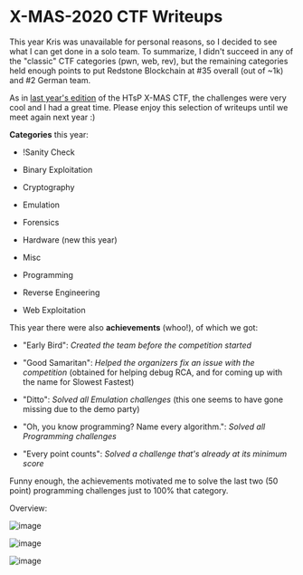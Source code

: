 # X-MAS-2020 CTF Writeups

This year Kris was unavailable for personal reasons, so I decided to see what I can get done in a solo team.
To summarize, I didn't succeed in any of the "classic" CTF categories (pwn, web, rev), but the remaining categories
held enough points to put Redstone Blockchain at #35 overall (out of ~1k) and #2 German team.

As in [last year's edition](https://github.com/redstoneblockchain/X-MAS-2019) of the HTsP X-MAS CTF, the challenges
were very cool and I had a great time. Please enjoy this selection of writeups until we meet again next year :)

**Categories** this year:

- !Sanity Check

- Binary Exploitation

- Cryptography

- Emulation

- Forensics

- Hardware (new this year)

- Misc

- Programming

- Reverse Engineering

- Web Exploitation

This year there were also **achievements** (whoo!), of which we got:

- "Early Bird": *Created the team before the competition started*

- "Good Samaritan": *Helped the organizers fix an issue with the competition* (obtained for helping debug RCA, and for coming up with the name for Slowest Fastest)

- "Ditto": *Solved all Emulation challenges* (this one seems to have gone missing due to the demo party)

- "Oh, you know programming? Name every algorithm.": *Solved all Programming challenges*

- "Every point counts": *Solved a challenge that's already at its minimum score*

Funny enough, the achievements motivated me to solve the last two (50 point) programming challenges just to 100% that category.

Overview:

![image](https://user-images.githubusercontent.com/6524684/102716971-93381b00-42df-11eb-908e-edf21e43e1db.png)

![image](https://user-images.githubusercontent.com/6524684/102936914-591a7500-44a9-11eb-876f-6595cc11e24e.png)

![image](https://user-images.githubusercontent.com/6524684/102937008-8109d880-44a9-11eb-82a0-ea38af5fdae9.png)
